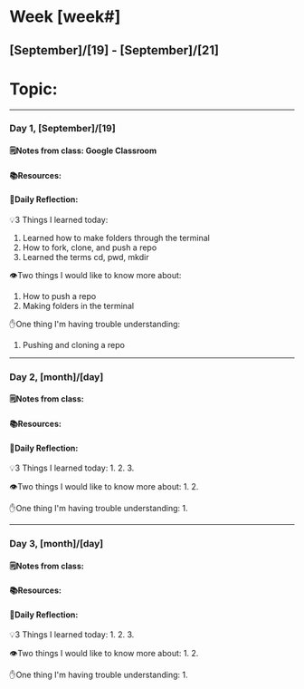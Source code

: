 # Week [week#]
## [September]/[19] - [September]/[21]

# Topic:

___

### Day 1, [September]/[19]

#### 🗒️Notes from class: Google Classroom

#### 📚Resources:


#### 💭Daily Reflection:

💡3 Things I learned today:
1. Learned how to make folders through the terminal
2. How to fork, clone, and push a repo
3. Learned the terms cd, pwd, mkdir

👁️Two things I would like to know more about:
1. How to push a repo
2. Making folders in the terminal

✋One thing I'm having trouble understanding:
1. Pushing and cloning a repo


___

### Day 2, [month]/[day] 

#### 🗒️Notes from class:

#### 📚Resources:


#### 💭Daily Reflection:

💡3 Things I learned today:
1. 
2. 
3. 

👁️Two things I would like to know more about:
1. 
2. 

✋One thing I'm having trouble understanding:
1. 

___

### Day 3, [month]/[day]
#### 🗒️Notes from class:

#### 📚Resources:


#### 💭Daily Reflection:

💡3 Things I learned today:
1. 
2. 
3. 

👁️Two things I would like to know more about:
1. 
2. 

✋One thing I'm having trouble understanding:
1. 
 

